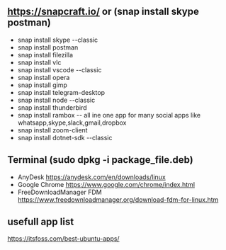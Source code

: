 ## https://snapcraft.io/ or (snap install skype postman)
* snap install skype --classic
* snap install postman
* snap install filezilla
* snap install vlc
* snap install vscode --classic
* snap install opera
* snap install gimp
* snap install telegram-desktop
* snap install node --classic
* snap install thunderbird
* snap install rambox -- all ine one app for many social apps like whatsapp,skype,slack,gmail,dropbox
* snap install zoom-client
* snap install dotnet-sdk --classic

## Terminal (sudo dpkg -i package_file.deb)
* AnyDesk https://anydesk.com/en/downloads/linux
* Google Chrome https://www.google.com/chrome/index.html
* FreeDownloadManager FDM https://www.freedownloadmanager.org/download-fdm-for-linux.htm

## usefull app list
https://itsfoss.com/best-ubuntu-apps/



